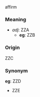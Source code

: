 affirm
### Meaning
+ _adj_: ZZA
    + __eg__: ZZB

### Origin

ZZC

### Synonym

__eg__: ZZD

+ ZZE


